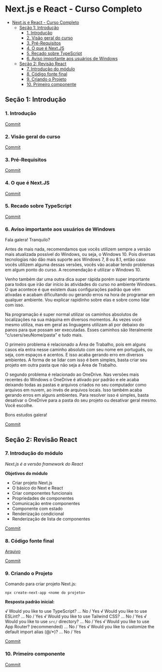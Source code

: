 # Next.js e React - Curso Completo

- [Next.js e React - Curso Completo](#nextjs-e-react---curso-completo)
	- [Seção 1: Introdução](#seção-1-introdução)
		- [1. Introdução](#1-introdução)
		- [2. Visão geral do curso](#2-visão-geral-do-curso)
		- [3. Pré-Requisitos](#3-pré-requisitos)
		- [4. O que é Next.JS](#4-o-que-é-nextjs)
		- [5. Recado sobre TypeScript](#5-recado-sobre-typescript)
		- [6. Aviso importante aos usuários de Windows](#6-aviso-importante-aos-usuários-de-windows)
	- [Seção 2: Revisão React](#seção-2-revisão-react)
		- [7. Introdução do módulo](#7-introdução-do-módulo)
		- [8. Código fonte final](#8-código-fonte-final)
		- [9. Criando o Projeto](#9-criando-o-projeto)
		- [10. Primeiro componente](#10-primeiro-componente)


## Seção 1: Introdução

### 1. Introdução

[Commit](https://github.com/Alexandresl/curso-next-react/tree/3a3a2d477ea6c912d47bceef2edff5fa6b2707f4)

### 2. Visão geral do curso

[Commit](https://github.com/Alexandresl/curso-next-react/tree/25ccafc0307540e08dbfc465a76759177d31915d)

### 3. Pré-Requisitos

[Commit](https://github.com/Alexandresl/curso-next-react/tree/8d59e67e6a88b95d6e6b20c1aaf80bff5ea0c09c)

### 4. O que é Next.JS

[Commit](https://github.com/Alexandresl/curso-next-react/tree/9a7a978aac53c5e84738ad98161fab251103a854)

### 5. Recado sobre TypeScript

[Commit](https://github.com/Alexandresl/curso-next-react/tree/cc48a1d86d5fd465d6eb4e1bc027274941337d16)

### 6. Aviso importante aos usuários de Windows

Fala galera! Tranquilo?

Antes de mais nada, recomendamos que vocês utilizem sempre a versão mais atualizada possível do Windows, ou seja, o Windows 10. Pois diversas tecnologias não dão mais suporte aos Windows 7, 8 ou 8.1, então caso vocês utilizem alguma dessas versões, vocês vão acabar tendo problemas em algum ponto do curso. A recomendação é utilizar o Windows 10.

Venho também dar uma outra dica super rápida porém super importante para todos que irão dar início às atividades do curso no ambiente Windows. O que acontece é que existem duas configurações padrão que vêm ativadas e acabam dificultando ou gerando erros na hora de programar em qualquer ambiente. Vou explicar rapidinho sobre elas e sobre como lidar com isso.

Na programação é super normal utilizar os caminhos absolutos de localizações na sua máquina em diversos momentos. Às vezes você mesmo utiliza, mas em geral as linguagens utilizam ali por debaixo do panos para que possam ser executadas. Esses caminhos são literalmente "c/users/seuNome/pasta" e tudo mais.

O primeiro problema é relacionado a Área de Trabalho, pois em alguns casos ela entra nesse caminho absoluto com seu nome em português, ou seja, com espaços e acentos. E isso acaba gerando erro em diversos ambientes. A forma de se lidar com isso é bem simples, basta criar seu projeto em outra pasta que não seja a Área de Trabalho.

O segundo problema é relacionado ao OneDrive. Nas versões mais recentes do Windows o OneDrive é ativado por padrão e ele acaba deixando todas as pastas e arquivos criados no seu computador como arquivos em nuvem, ao invés de arquivos locais. Isso também acaba gerando erros em alguns ambientes. Para resolver isso é simples, basta desativar o OneDrive para a pasta do seu projeto ou desativar geral mesmo. Você escolhe.

Bons estudos galera!

[Commit](https://github.com/Alexandresl/curso-next-react/tree/0a41377a5eb470e890431d066ad480a6152f6e97)

## Seção 2: Revisão React

### 7. Introdução do módulo

*Next.js é a versão framework do React*

**Objetivos do módulo**

- Criar projeto Next.js
- O básico do Next e React
- Criar componentes funcionais
- Propriedades de componentes
- Comunicação entre componentes
- Componente com estado
- Renderização condicional
- Renderização de lista de componentes

[Commit](https://github.com/Alexandresl/curso-next-react/tree/e42b545f5abc98d9419005317633ab672cf031b8)

### 8. Código fonte final

[Arquivo](Files/exercicios.zip)

[Commit](https://github.com/Alexandresl/curso-next-react/tree/fdbd405e7023482cb05aa1789eb48592c0e286ea)

### 9. Criando o Projeto

Comando para criar projeto Next.js:

```npx create-next-app <nome do projeto>```

**Resposta padrão inicial:**

√ Would you like to use TypeScript? ... No / Yes
√ Would you like to use ESLint? ... No / Yes
√ Would you like to use Tailwind CSS? ... No / Yes
√ Would you like to use `src/` directory? ... No / Yes
√ Would you like to use App Router? (recommended) ... No / Yes
√ Would you like to customize the default import alias (@/*)? ... No / Yes

[Commit](https://github.com/Alexandresl/curso-next-react/tree/006674afaf5dcff735beb9b91da711767428ea78)

### 10. Primeiro componente

[Commit]()